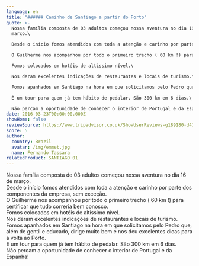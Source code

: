 ```yaml
---
language: en
title: "###### Caminho de Santiago a partir do Porto"
quote: >-
  Nossa família composta de 03 adultos começou nossa aventura no dia 16 de
  março.\

  Desde o início fomos atendidos com toda a atenção e carinho por parte dos componentes da empresa, sem exceção.\

  O Guilherme nos acompanhou por todo o primeiro trecho ( 60 km !) para certificar que tudo correria bem conosco.\

  Fomos colocados em hotéis de altissimo nível.\

  Nos deram excelentes indicações de restaurantes e locais de turismo.\

  Fomos apanhados em Santiago na hora em que solicitamos pelo Pedro que, além de gentil e educado, dirige muito bem e nos deu excelentes dicas para a volta ao Porto.\

  É um tour para quem já tem hábito de pedalar. São 300 km em 6 dias.\

  Não percam a oportunidade de conhecer o interior de Portugal e da Espanha!
date: 2016-03-23T00:00:00.000Z
showHome: false
reviewSource: https://www.tripadvisor.co.uk/ShowUserReviews-g189180-d4105907-r357878277-Top_Bike_tours_Portugal-Porto_Porto_District_Northern_Portugal.html
score: 5
author:
  country: Brazil
  avatar: /img/emmet.jpg
  name: Fernando Tassara
relatedProduct: SANTIAGO 01
---
```

Nossa família composta de 03 adultos começou nossa aventura no dia 16 de março.\
Desde o início fomos atendidos com toda a atenção e carinho por parte dos componentes da empresa, sem exceção.\
O Guilherme nos acompanhou por todo o primeiro trecho ( 60 km !) para certificar que tudo correria bem conosco.\
Fomos colocados em hotéis de altissimo nível.\
Nos deram excelentes indicações de restaurantes e locais de turismo.\
Fomos apanhados em Santiago na hora em que solicitamos pelo Pedro que, além de gentil e educado, dirige muito bem e nos deu excelentes dicas para a volta ao Porto.\
É um tour para quem já tem hábito de pedalar. São 300 km em 6 dias.\
Não percam a oportunidade de conhecer o interior de Portugal e da Espanha!